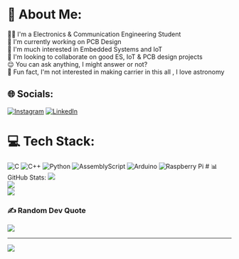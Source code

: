 # 💫 About Me:
🧑‍🎓 I'm a Electronics & Communication Engineering Student<br>🌱 I'm currently working on PCB Design<br>🛜 I'm much interested in Embedded Systems and IoT<br>🤝 I'm looking to collaborate on good ES, IoT & PCB design projects<br>😌 You can ask anything, I might answer or not?<br>🌠 Fun fact, I'm not interested in making carrier in this all , I love astronomy 


## 🌐 Socials:
[![Instagram](https://img.shields.io/badge/Instagram-%23E4405F.svg?logo=Instagram&logoColor=white)](https://instagram.com/____prateek____________) [![LinkedIn](https://img.shields.io/badge/LinkedIn-%230077B5.svg?logo=linkedin&logoColor=white)](https://linkedin.com/in/prateek-nilajagi) 

# 💻 Tech Stack:
![C](https://img.shields.io/badge/c-%2300599C.svg?style=for-the-badge&logo=c&logoColor=white) ![C++](https://img.shields.io/badge/c++-%2300599C.svg?style=for-the-badge&logo=c%2B%2B&logoColor=white) ![Python](https://img.shields.io/badge/python-3670A0?style=for-the-badge&logo=python&logoColor=ffdd54)  ![AssemblyScript](https://img.shields.io/badge/assembly%20script-%23000000.svg?style=for-the-badge&logo=assemblyscript&logoColor=white) ![Arduino](https://img.shields.io/badge/-Arduino-00979D?style=for-the-badge&logo=Arduino&logoColor=white) ![Raspberry Pi](https://img.shields.io/badge/-RaspberryPi-C51A4A?style=for-the-badge&logo=Raspberry-Pi) # 📊 GitHub Stats:
![](https://github-readme-stats.vercel.app/api?username=Prateek236&theme=dark&hide_border=false&include_all_commits=true&count_private=true)<br/>
![](https://github-readme-streak-stats.herokuapp.com/?user=Prateek236&theme=dark&hide_border=false)<br/>
![](https://github-readme-stats.vercel.app/api/top-langs/?username=Prateek236&theme=dark&hide_border=false&include_all_commits=true&count_private=true&layout=compact)

### ✍️ Random Dev Quote
![](https://quotes-github-readme.vercel.app/api?type=horizontal&theme=radical)

---
[![](https://visitcount.itsvg.in/api?id=Prateek236&icon=0&color=0)](https://visitcount.itsvg.in)

<!-- Proudly created with GPRM ( https://gprm.itsvg.in ) -->
